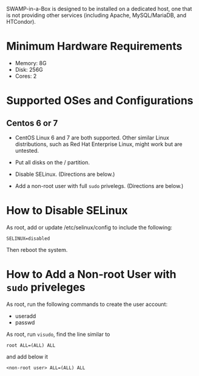 SWAMP-in-a-Box is designed to be installed on a dedicated host, one that is
not providing other services (including Apache, MySQL/MariaDB, and HTCondor).


Minimum Hardware Requirements
=============================

- Memory: 8G
- Disk:   256G
- Cores:  2


Supported OSes and Configurations
=================================

Centos 6 or 7
-------------

- CentOS Linux 6 and 7 are both supported.  Other similar Linux
  distributions, such as Red Hat Enterprise Linux, might work but are
  untested.

- Put all disks on the / partition.

- Disable SELinux. (Directions are below.)

- Add a non-root user with full `sudo` privelegs. (Directions are below.)


How to Disable SELinux
======================

As root, add or update /etc/selinux/config to include the following:

    SELINUX=disabled

Then reboot the system.


How to Add a Non-root User with `sudo` priveleges
=================================================

As root, run the following commands to create the user account:

- useradd <non-root user>
- passwd <non-root user> <password for non-root user>

As root, run `visudo`, find the line similar to

    root ALL=(ALL) ALL

and add below it

    <non-root user> ALL=(ALL) ALL
